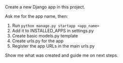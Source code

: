 Create a new Django app in this project.

Ask me for the app name, then:
1. Run `python manage.py startapp <app_name>`
2. Add it to INSTALLED_APPS in settings.py
3. Create basic models.py template
4. Create urls.py for the app
5. Register the app URLs in the main urls.py

Show me what was created and guide me on next steps.
